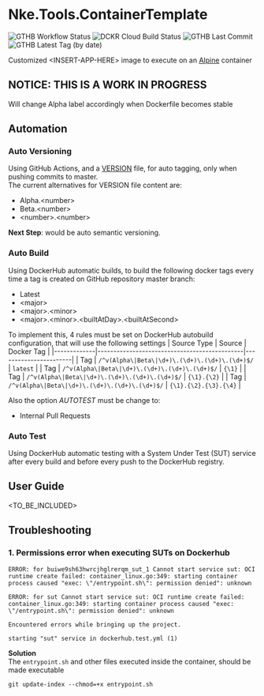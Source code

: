 # Nke.Tools.ContainerTemplate 

![GTHB Workflow Status](https://img.shields.io/github/workflow/status/bluekrow-dockerhub/Nke.Tools.ContainerTemplate/Auto-Versioning?label=Auto%20Version&logo=github&logoColor=gainsboro)
![DCKR Cloud Build Status](https://img.shields.io/docker/cloud/build/bluekrow/nke-tools-containerTemplate?label=Auto%20Build&logo=docker&logoColor=gainsboro)
![GTHB Last Commit](https://img.shields.io/github/last-commit/bluekrow-dockerhub/Nke.Tools.ContainerTemplate?label=Last%20Commit&logo=github&logoColor=gainsboro)
![GTHB Latest Tag (by date)](https://img.shields.io/github/v/tag/bluekrow-dockerhub/Nke.Tools.ContainerTemplate?label=Latest%20Tag&logo=github&logoColor=gainsboro)

Customized \<INSERT-APP-HERE> image to execute on an [Alpine](https://alpinelinux.org) container  

## NOTICE: THIS IS A WORK IN PROGRESS
Will change Alpha label accordingly when Dockerfile becomes stable 

## Automation
### Auto Versioning
Using GitHub Actions, and a [VERSION](VERSION) file, for auto tagging, only when pushing commits to master.  
The current alternatives for VERSION file content are:
- Alpha.\<number>
- Beta.\<number>
- \<number>.\<number>
 
**Next Step**: would be auto semantic versioning.
### Auto Build
Using DockerHub automatic builds, to build the following docker tags every time a tag is created on GitHub repository master branch:
- Latest
- \<major>
- \<major>.\<minor>
- \<major>.\<minor>.\<builtAtDay>.\<builtAtSecond>

To implement this, 4 rules must be set on DockerHub autobuild configuration, that will use the following settings 
| Source Type | Source                                       | Docker Tag            |
|-------------|----------------------------------------------|-----------------------|
| Tag         | `/^v(Alpha\|Beta\|\d+)\.(\d+)\.(\d+)\.(\d+)$/` | `latest`              |
| Tag         | `/^v(Alpha\|Beta\|\d+)\.(\d+)\.(\d+)\.(\d+)$/` | `{\1}`                |
| Tag         | `/^v(Alpha\|Beta\|\d+)\.(\d+)\.(\d+)\.(\d+)$/` | `{\1}.{\2}`           |
| Tag         | `/^v(Alpha\|Beta\|\d+)\.(\d+)\.(\d+)\.(\d+)$/` | `{\1}.{\2}.{\3}.{\4}` |

Also the option _AUTOTEST_ must be change to:
- Internal Pull Requests

### Auto Test 
Using DockerHub automatic testing with a System Under Test (SUT) service after every build and before every push to the DockerHub registry.

## User Guide
\<TO_BE_INCLUDED>

## Troubleshooting
### 1. Permissions error when executing SUTs on Dockerhub
  ```
  ERROR: for buiwe9sh63hwrcjhglrerqm_sut_1 Cannot start service sut: OCI runtime create failed: container_linux.go:349: starting container process caused "exec: \"/entrypoint.sh\": permission denied": unknown  

  ERROR: for sut Cannot start service sut: OCI runtime create failed: container_linux.go:349: starting container process caused "exec: \"/entrypoint.sh\": permission denied": unknown

  Encountered errors while bringing up the project.

  starting "sut" service in dockerhub.test.yml (1)
  ```
  **Solution**  
The `entrypoint.sh` and other files executed inside the container, should be made executable
```
git update-index --chmod=+x entrypoint.sh
```
